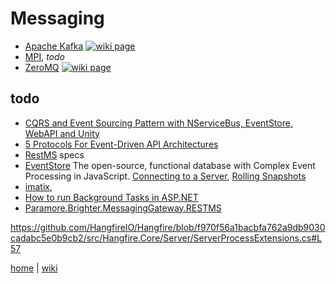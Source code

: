 # Messaging 

- [Apache Kafka](./msg/ApacheKafka.md) [![wiki page](https://img.shields.io/badge/wiki-page-green.svg)](./msg/ApacheKafka.md)
- [MPI](./msg/MPI.md), _todo_
- [ZeroMQ](./msg/ZeroMQ.md) [![wiki page](https://img.shields.io/badge/wiki-page-green.svg)](./msg/ZeroMQ.md)

## todo

- [CQRS and Event Sourcing Pattern with NServiceBus, EventStore, WebAPI and Unity](https://code.msdn.microsoft.com/CQRS-and-Event-Sourcing-3d194cc1/sourcecode?fileId=137884&pathId=1747397666)
- [5 Protocols For Event-Driven API Architectures](https://nordicapis.com/5-protocols-for-event-driven-api-architectures/)
- [RestMS](http://www.restms.org/specs:stable) specs
- [EventStore](https://eventstore.org/) The open-source, functional database with Complex Event Processing in JavaScript. [Connecting to a Server](https://eventstore.org/docs/dotnet-api/connecting-to-a-server/index.html), [Rolling Snapshots](https://eventstore.org/docs/event-sourcing-basics/rolling-snapshots/index.html)
- [imatix](http://www.imatix.com/), 
- [How to run Background Tasks in ASP.NET](https://www.hanselman.com/blog/HowToRunBackgroundTasksInASPNET.aspx)
- [Paramore.Brighter.MessagingGateway.RESTMS](https://libraries.io/nuget/Paramore.Brighter.MessagingGateway.RESTMS)

https://github.com/HangfireIO/Hangfire/blob/f970f56a1bacbfa762a9db9030cadabc5e0b9cb2/src/Hangfire.Core/Server/ServerProcessExtensions.cs#L57

[home](README.md) | [wiki](https://github.com/illegitimis/Tutorial/wiki) 
